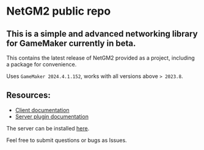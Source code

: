# NetGM2 public repo
## This is a simple and advanced networking library for GameMaker currently in beta.

This contains the latest release of NetGM2 provided as a project, including a package for convenience.

Uses `GameMaker 2024.4.1.152`, works with all versions above `> 2023.8`.

## Resources:
- [Client documentation](https://github.com/kenan238/netgm2-docs-client/blob/main/start.md)
- [Server plugin documentation](https://github.com/kenan238/netgm2-docs-server/blob/main/start.md)


The server can be installed [here](https://kenanyazbeck.com/netgm2/server-latest).

Feel free to submit questions or bugs as Issues.